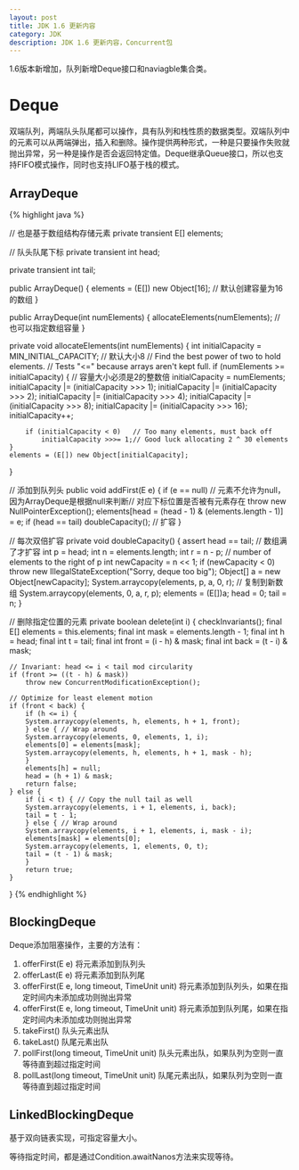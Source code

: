 ```yaml
---
layout: post
title: JDK 1.6 更新内容
category: JDK
description: JDK 1.6 更新内容，Concurrent包
---
```


1.6版本新增加，队列新增Deque接口和naviagble集合类。

# Deque

双端队列，两端队头队尾都可以操作，具有队列和栈性质的数据类型。双端队列中的元素可以从两端弹出，插入和删除。操作提供两种形式，一种是只要操作失败就抛出异常，另一种是操作是否会返回特定值。Deque继承Queue接口，所以也支持FIFO模式操作，同时也支持LIFO基于栈的模式。

## ArrayDeque

{% highlight java %}

// 也是基于数组结构存储元素
private transient E[] elements;

// 队头队尾下标
private transient int head;

private transient int tail;

public ArrayDeque() {
	elements = (E[]) new Object[16];	// 默认创建容量为16的数组
}

public ArrayDeque(int numElements) {
	allocateElements(numElements);	// 也可以指定数组容量
}

private void allocateElements(int numElements) {
	int initialCapacity = MIN_INITIAL_CAPACITY;	// 默认大小8
	// Find the best power of two to hold elements.
	// Tests "<=" because arrays aren't kept full.
	if (numElements >= initialCapacity) {	// 容量大小必须是2的整数倍
		initialCapacity = numElements;
		initialCapacity |= (initialCapacity >>>  1);
		initialCapacity |= (initialCapacity >>>  2);
		initialCapacity |= (initialCapacity >>>  4);
		initialCapacity |= (initialCapacity >>>  8);
		initialCapacity |= (initialCapacity >>> 16);
		initialCapacity++;

		if (initialCapacity < 0)   // Too many elements, must back off
			initialCapacity >>>= 1;// Good luck allocating 2 ^ 30 elements
	}
	elements = (E[]) new Object[initialCapacity];
}

// 添加到队列头
public void addFirst(E e) {
	if (e == null)	// 元素不允许为null，因为ArrayDeque是根据null来判断// 对应下标位置是否被有元素存在
		throw new NullPointerException();
	elements[head = (head - 1) & (elements.length - 1)] = e;
	if (head == tail)
		doubleCapacity();	// 扩容
}

// 每次双倍扩容
private void doubleCapacity() {
	assert head == tail;	// 数组满了才扩容
	int p = head;
	int n = elements.length;
	int r = n - p; // number of elements to the right of p
	int newCapacity = n << 1;
	if (newCapacity < 0)
		throw new IllegalStateException("Sorry, deque too big");
	Object[] a = new Object[newCapacity];
	System.arraycopy(elements, p, a, 0, r);	// 复制到新数组
	System.arraycopy(elements, 0, a, r, p);
	elements = (E[])a;
	head = 0;
	tail = n;
}

// 删除指定位置的元素
private boolean delete(int i) {
	checkInvariants();
	final E[] elements = this.elements;
	final int mask = elements.length - 1;
	final int h = head;
	final int t = tail;
	final int front = (i - h) & mask;
	final int back  = (t - i) & mask;

	// Invariant: head <= i < tail mod circularity
	if (front >= ((t - h) & mask))
		throw new ConcurrentModificationException();

	// Optimize for least element motion
	if (front < back) {
		if (h <= i) {
		System.arraycopy(elements, h, elements, h + 1, front);
		} else { // Wrap around
		System.arraycopy(elements, 0, elements, 1, i);
		elements[0] = elements[mask];
		System.arraycopy(elements, h, elements, h + 1, mask - h);
		}
		elements[h] = null;
		head = (h + 1) & mask;
		return false;
	} else {
		if (i < t) { // Copy the null tail as well
		System.arraycopy(elements, i + 1, elements, i, back);
		tail = t - 1;
		} else { // Wrap around
		System.arraycopy(elements, i + 1, elements, i, mask - i);
		elements[mask] = elements[0];
		System.arraycopy(elements, 1, elements, 0, t);
		tail = (t - 1) & mask;
		}
		return true;
	}
}
{% endhighlight %}

## BlockingDeque<E>

Deque添加阻塞操作，主要的方法有：
1. offerFirst(E e) 将元素添加到队列头
2. offerLast(E e) 将元素添加到队列尾
3. offerFirst(E e, long timeout, TimeUnit unit) 将元素添加到队列头，如果在指定时间内未添加成功则抛出异常
4. offerFirst(E e, long timeout, TimeUnit unit) 将元素添加到队列尾，如果在指定时间内未添加成功则抛出异常
5. takeFirst() 队头元素出队
6. takeLast() 队尾元素出队
7. pollFirst(long timeout, TimeUnit unit) 队头元素出队，如果队列为空则一直等待直到超过指定时间
8. pollLast(long timeout, TimeUnit unit) 队尾元素出队，如果队列为空则一直等待直到超过指定时间

## LinkedBlockingDeque<E>

基于双向链表实现，可指定容量大小。

等待指定时间，都是通过Condition.awaitNanos方法来实现等待。